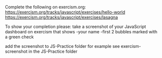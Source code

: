 Complete the following on exercism.org:
https://exercism.org/tracks/javascript/exercises/hello-world 
https://exercism.org/tracks/javascript/exercises/lasagna 

To show your completion please:
take a screenshot of your JavaScript dashboard on exercism that shows 
-your name 
-first 2 bubbles marked with a green check 

add the screenshot to JS-Practice folder
for example see exercism-screenshot in the JS-Practice folder